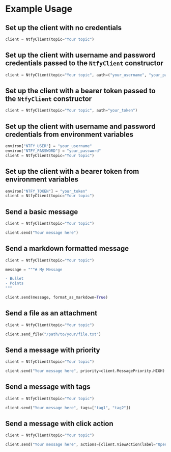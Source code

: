 # Example Usage

## Set up the client with no credentials

```python
client = NtfyClient(topic="Your topic")
```


## Set up the client with username and password credentials passed to the `NtfyClient` constructor

```python
client = NtfyClient(topic="Your topic", auth=("your_username", "your_password"))
```

## Set up the client with a bearer token passed to the `NtfyClient` constructor

```python
client = NtfyClient(topic="Your topic", auth="your_token")
```

## Set up the client with username and password credentials from environment variables

```python
environ["NTFY_USER"] = "your_username"
environ["NTFY_PASSWORD"] = "your_password"
client = NtfyClient(topic="Your topic")
```

## Set up the client with a bearer token from environment variables

```python
environ["NTFY_TOKEN"] = "your_token"
client = NtfyClient(topic="Your topic")
```

## Send a basic message

```python
client = NtfyClient(topic="Your topic")

client.send("Your message here")
```

## Send a markdown formatted message

```python
client = NtfyClient(topic="Your topic")

message = """# My Message

- Bullet
- Points
"""

client.send(message, format_as_markdown=True)
```

## Send a file as an attachment

```python
client = NtfyClient(topic="Your topic")

client.send_file("/path/to/your/file.txt")
```

## Send a message with priority

```python
client = NtfyClient(topic="Your topic")

client.send("Your message here", priority=client.MessagePriority.HIGH)
```

## Send a message with tags

```python
client = NtfyClient(topic="Your topic")

client.send("Your message here", tags=["tag1", "tag2"])
```

## Send a message with click action

```python
client = NtfyClient(topic="Your topic")

client.send("Your message here", actions=[client.ViewAction(label="Open Website", url="https://ntfy.sh"),])
```
